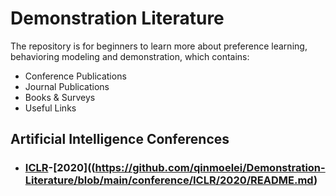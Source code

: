 # Demonstration Literature
The repository is for beginners to learn more about  preference learning, behavioring modeling and demonstration, which contains:
- Conference Publications
- Journal Publications
- Books & Surveys
- Useful Links
## Artificial Intelligence Conferences
* ### [ICLR](https://iclr.cc/)-[2020]((https://github.com/qinmoelei/Demonstration-Literature/blob/main/conference/ICLR/2020/README.md)